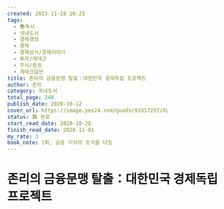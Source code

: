 ```yaml
---
created: 2023-11-28 20:23
tags:
  - 📚독서
  - 국내도서
  - 경제경영
  - 경제
  - 경제상식/경제이야기
  - 투자/재테크
  - 주식/증권
  - 재테크일반
title: 존리의 금융문맹 탈출：대한민국 경제독립 프로젝트
author: 존리
category: 국내도서
total_page: 248
publish_date: 2020-10-12
cover_url: https://image.yes24.com/goods/93317297/XL
status: 🟩 완료
start_read_date: 2020-10-28
finish_read_date: 2020-11-01
my_rate: 3
book_note: 1회, 금융 지식의 초석을 다짐
---
```


# 존리의 금융문맹 탈출：대한민국 경제독립 프로젝트


